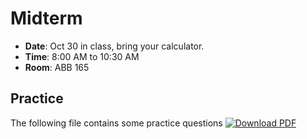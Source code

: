 # Midterm
* **Date**: Oct 30 in class, bring your calculator.
* **Time**: 8:00 AM to 10:30 AM 
* **Room**: ABB 165 

## Practice
The following file contains some practice questions 
   [![Download PDF](https://img.shields.io/badge/Download_PDF-Click_Here-blue.svg)](https://colab.research.google.com/github/ChemAI-Lab/Math4Chem/blob/main/website/Midterm/midterm_practice_materia.pdf)
